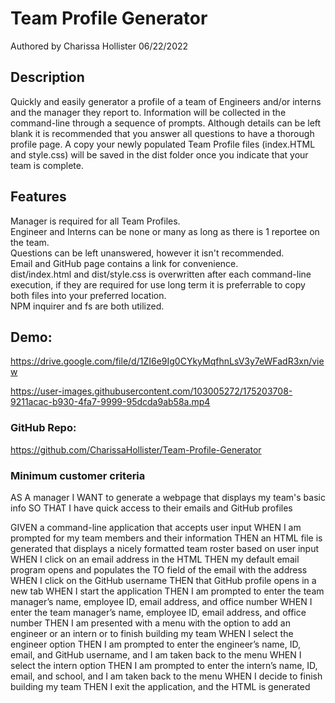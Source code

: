 # Team Profile Generator

Authored by Charissa Hollister 06/22/2022

## Description

Quickly and easily generator a profile of a team of Engineers and/or interns and the manager they report to. Information will be collected in the command-line through a sequence of prompts. Although details can be left blank it is recommended that you answer all questions to have a thorough profile page. A copy your newly populated Team Profile files (index.HTML and style.css) will be saved in the dist folder once you indicate that your team is complete.

## Features

Manager is required for all Team Profiles.  
Engineer and Interns can be none or many as long as there is 1 reportee on the team.  
Questions can be left unanswered, however it isn't recommended.  
Email and GitHub page contains a link for convenience.  
dist/index.html and dist/style.css is overwritten after each command-line execution, if they are required for use long term it is preferrable to copy both files into your preferred location.  
NPM inquirer and fs are both utilized.

## Demo:
https://drive.google.com/file/d/1ZI6e9Ig0CYkyMqfhnLsV3y7eWFadR3xn/view


https://user-images.githubusercontent.com/103005272/175203708-9211acac-b930-4fa7-9999-95dcda9ab58a.mp4



### GitHub Repo:

https://github.com/CharissaHollister/Team-Profile-Generator

### Minimum customer criteria

AS A manager
I WANT to generate a webpage that displays my team's basic info
SO THAT I have quick access to their emails and GitHub profiles

GIVEN a command-line application that accepts user input
WHEN I am prompted for my team members and their information
THEN an HTML file is generated that displays a nicely formatted team roster based on user input
WHEN I click on an email address in the HTML
THEN my default email program opens and populates the TO field of the email with the address
WHEN I click on the GitHub username
THEN that GitHub profile opens in a new tab
WHEN I start the application
THEN I am prompted to enter the team manager’s name, employee ID, email address, and office number
WHEN I enter the team manager’s name, employee ID, email address, and office number
THEN I am presented with a menu with the option to add an engineer or an intern or to finish building my team
WHEN I select the engineer option
THEN I am prompted to enter the engineer’s name, ID, email, and GitHub username, and I am taken back to the menu
WHEN I select the intern option
THEN I am prompted to enter the intern’s name, ID, email, and school, and I am taken back to the menu
WHEN I decide to finish building my team
THEN I exit the application, and the HTML is generated
